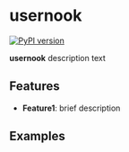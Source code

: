 # usernook

[![PyPI version](https://badge.fury.io/py/usernook.svg)](https://badge.fury.io/py/usernook)

**usernook** description text

## Features

- **Feature1**: brief description

## Examples

```python

```